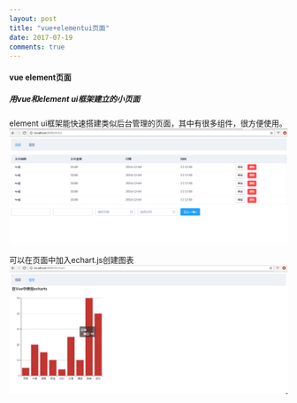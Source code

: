 ```yaml
---
layout: post
title: "vue+elementui页面"
date: 2017-07-19 
comments: true
---
```



 #### vue element页面 

  
  ##### 用vue和element ui框架建立的小页面  
  element ui框架能快速搭建类似后台管理的页面，其中有很多组件，很方便使用。  
  ![Alt text](../images/vue3.png)  
  
  可以在页面中加入echart.js创建图表  
  ![Alt text](../images/vue4.png) 
